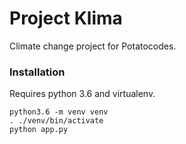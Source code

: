 # Project Klima

Climate change project for Potatocodes.

### Installation

Requires python 3.6 and virtualenv.

```
python3.6 -m venv venv
. ./venv/bin/activate
python app.py
```
